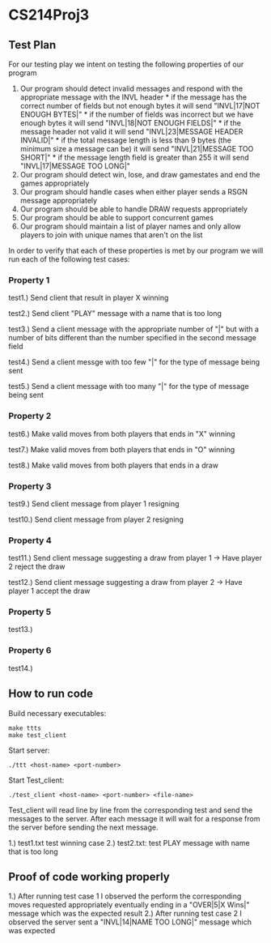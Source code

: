 # CS214Proj3

## Test Plan
  
  For our testing play we intent on testing the following properties of our program
  
  1. Our program should detect invalid messages and respond with the appropriate message with the INVL header
    * if the message has the correct number of fields but not enough bytes it will send "INVL|17|NOT ENOUGH BYTES|"
    * if the number of fields was incorrect but we have enough bytes it will send "INVL|18|NOT ENOUGH FIELDS|"
    * if the message header not valid it will send "INVL|23|MESSAGE HEADER INVALID|"
    * if the total message length is less than 9 bytes (the minimum size a message can be) it will send "INVL|21|MESSAGE TOO SHORT|"
    * if the message length field is greater than 255 it will send "INVL|17|MESSAGE TOO LONG|"
  2. Our program should detect win, lose, and draw gamestates and end the games appropriately
  3. Our program should handle cases when either player sends a RSGN message appropriately
  4. Our program should be able to handle DRAW requests appropriately
  5. Our program should be able to support concurrent games
  6. Our program should maintain a list of player names and only allow players to join with unique names that aren't on the list

  In order to verify that each of these properties is met by our program we will run each of the following test cases: 
  
  ### Property 1
  
  test1.) Send client that result in player X winning 
  
  test2.) Send client "PLAY" message with a name that is too long 
  
  test3.) Send a client message with the appropriate number of "|" but with a number of bits different than the number specified in the second message field
  
  test4.) Send a client messge with too few "|" for the type of message being sent
  
  test5.) Send a client message with too many "|" for the type of message being sent
  
  ### Property 2
  
  test6.) Make valid moves from both players that ends in "X" winning 
  
  test7.) Make valid moves from both players that ends in "O" winning
  
  test8.) Make valid moves from both players that ends in a draw
 
  ### Property 3 
  
  test9.) Send client message from player 1 resigning 
  
  test10.) Send client message from player 2 resigning
  
  ### Property 4
  
  test11.) Send client message suggesting a draw from player 1
             -> Have player 2 reject the draw
             
  test12.) Send client message suggesting a draw from player 2
             -> Have player 1 accept the draw
  
  
  ### Property 5
  
  test13.)
  
  ### Property 6
  
  test14.)
  
  
## How to run code

  Build necessary executables:
  ```
  make ttts
  make test_client
  ```

  Start server:
  ```
  ./ttt <host-name> <port-number>
  ```

  Start Test_client: 
  ```
  ./test_client <host-name> <port-number> <file-name>
  ```

  Test_client will read line by line from the corresponding test <file-name> and send the messages to the server. After each message it will wait for a response from the server before sending the next message.

  1.) test1.txt test winning case
  2.) test2.txt: test PLAY message with name that is too long

## Proof of code working properly
  1.) After running test case 1 I observed the perform the corresponding moves requested appropriately eventually ending in a "OVER|5|X Wins|" message which was the expected result
  2.) After running test case 2 I observed the server sent a "INVL|14|NAME TOO LONG|" message which was expected


